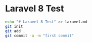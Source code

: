 # Laravel 8 Test

```bash
echo "# Laravel 8 Test" >> laravel.md
git init
git add .
git commit -a -m "first commit"
```